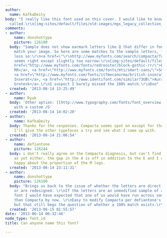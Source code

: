 ```yaml
---
author:
  name: KafkaDeity
body: "I really like this font used on this cover. I would like to know what it is
  called.\r\n[img:sites/default/files/old-images/mgs_legacy_collection_6630.jpg]"
comments:
- author:
    name: donshottype
    picture: 126100
  body: "Sample does not show earmark letters like Q that differ in fonts that otherwise
    match your image. So here are some matches to the sample letters, from close to
    less so:\r\n<a href=\"\r\nhttp://www.myfonts.com/search/compacta/fonts/\r\n\">Compacta</a>,
    seems right except slightly too narrow:\r\n[img:sites/default/files/old-images/CompactaBT_5733.jpg]\r\n<a
    href=\"http://www.myfonts.com/fonts/redrooster/block-gothic-rr/\">Block Gothic
    RR</a>, <a href=\"http://www.myfonts.com/fonts/mti/smart-sans/\">Smart Sans</a>,
    <a href=\"http://www.myfonts.com/fonts/itfmecanorma/british-inserat/\">British
    Inserat</a>, <a href=\"http://www.identifont.com/similar?3UB\">Aura</a><a href=\"http://www.myfonts.com/fonts/linotype/anzeigen-grotesk-lt/\">Anzeigen
    Grotesk</a>.\r\nI suspect I barely missed the 100% match.\r\nDon"
  created: '2013-06-14 13:25:49'
- author:
    name: Ryuk
  body: 'Other option: [[http://www.typography.com/fonts/font_overview.php?productLineID=100035|Tungsten]]
    with a custom /G'
  created: '2013-06-14 14:02:20'
- author:
    name: KafkaDeity
  body: Thanks for the responses. Compacta seems spot on except for the capital E.
    I'll give the other typefaces a try and see what I come up with.
  created: '2013-06-14 21:06:54'
- author:
    name: defiantone
    picture: 126244
  body: i don't really agree on the Compacta diagnosis, but can't find an exact match
    as yet either. the gap in the A is off in addition to the E and I can't feel too
    happy about the proportion of the M legs.
  created: '2013-06-14 23:11:31'
- author:
    name: donshottype
    picture: 126100
  body: "Brings us back to the issue of whether the letters are direct from a font
    or are redesigned. \r\nIf the letters are an unmodified sample of a common digital
    font I would have expected that one of us would have run across something closer
    than Compacta by now. \r\nEasy to modify Compacta per defiantone's observations,
    but that still begs the question of whether a 100% match exists.\r\nDon"
  created: '2013-06-15 01:55:57'
date: '2013-06-14 06:32:46'
node_type: font_id
title: Can anyone name this font?

---
```

